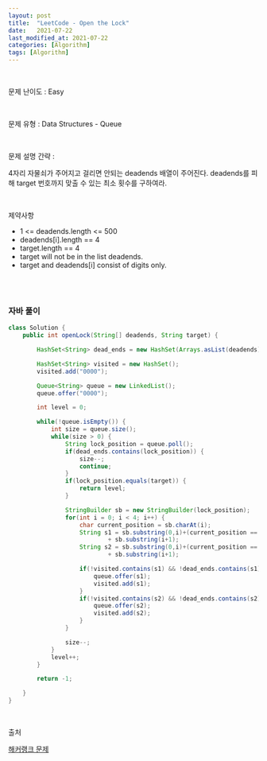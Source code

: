 ```yaml
---
layout: post
title:  "LeetCode - Open the Lock"
date:   2021-07-22
last_modified_at: 2021-07-22
categories: [Algorithm]
tags: [Algorithm]
---
```


<br/>

문제 난이도 : Easy

<br/>

문제 유형 : Data Structures - Queue

<br/>

문제 설명 간략 :    

4자리 자물쇠가 주어지고 걸리면 안되는 deadends 배열이 주어진다. deadends를 피해 target 번호까지 맞출 수 있는
최소 횟수를 구하여라.


<br/>

제약사항

- 1 <= deadends.length <= 500
- deadends[i].length == 4
- target.length == 4
- target will not be in the list deadends.
- target and deadends[i] consist of digits only.

<br/>
   

<br/>

### 자바 풀이

```java
class Solution {
    public int openLock(String[] deadends, String target) {

        HashSet<String> dead_ends = new HashSet(Arrays.asList(deadends));

        HashSet<String> visited = new HashSet();
        visited.add("0000");

        Queue<String> queue = new LinkedList();
        queue.offer("0000");

        int level = 0;

        while(!queue.isEmpty()) {
            int size = queue.size();
            while(size > 0) {
                String lock_position = queue.poll();
                if(dead_ends.contains(lock_position)) {
                    size--;
                    continue;
                }
                if(lock_position.equals(target)) {
                    return level;
                }

                StringBuilder sb = new StringBuilder(lock_position);
                for(int i = 0; i < 4; i++) {
                    char current_position = sb.charAt(i);
                    String s1 = sb.substring(0,i)+(current_position == '9' ? 0 : current_position - '0' +1)
                            + sb.substring(i+1);
                    String s2 = sb.substring(0,i)+(current_position == '0' ? 9 : current_position - '0' -1)
                            + sb.substring(i+1);

                    if(!visited.contains(s1) && !dead_ends.contains(s1)) {
                        queue.offer(s1);
                        visited.add(s1);
                    }
                    if(!visited.contains(s2) && !dead_ends.contains(s2)) {
                        queue.offer(s2);
                        visited.add(s2);
                    }
                }

                size--;
            }
            level++;
        }

        return -1;

    }
}


```

<br/>

출처

[해커랭크 문제](https://leetcode.com/explore/learn/card/queue-stack/231/practical-application-queue/1375/)